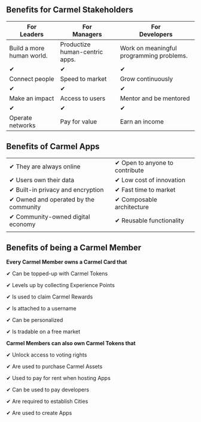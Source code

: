 ## Benefits for Carmel Stakeholders

|  **For <br/> Leaders** |  **For <br/> Managers** | **For <br/> Developers** |
| ------------- | ------------- | ------------- |
| Build a more human world.  | Productize human-centric apps.  | Work on meaningful programming problems. |  
| ✔ | ✔ | ✔ |
| Connect people | Speed to market |  Grow continuously |
| ✔ | ✔ | ✔ |
| Make an impact | Access to users | Mentor and be mentored |
| ✔ | ✔ | ✔ |
| Operate networks | Pay for value | Earn an income |

## Benefits of Carmel Apps

|   |  |
| ------------- | ------------- |
| ✔ They are always online | ✔ Open to anyone to contribute |
| ✔ Users own their data | ✔ Low cost of innovation |
| ✔ Built-in privacy and encryption | ✔ Fast time to market |
| ✔ Owned and operated by the community | ✔ Composable architecture  |
| ✔ Community-owned digital economy | ✔ Reusable functionality |
|   |  |

## Benefits of being a Carmel Member

**Every Carmel Member owns a Carmel Card that**

✔ Can be topped-up with Carmel Tokens

✔ Levels up by collecting Experience Points

✔ Is used to claim Carmel Rewards

✔ Is attached to a username

✔ Can be personalized 

✔ Is tradable on a free market

**Carmel Members can also own Carmel Tokens that**

✔ Unlock access to voting rights 

✔ Are used to purchase Carmel Assets

✔ Used to pay for rent when hosting Apps

✔ Can be used to pay developers

✔ Are required to establish Cities

✔ Are used to create Apps